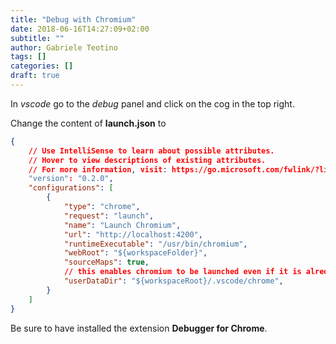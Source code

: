 ```yaml
---
title: "Debug with Chromium"
date: 2018-06-16T14:27:09+02:00
subtitle: ""
author: Gabriele Teotino
tags: []
categories: []
draft: true
---
```


In *vscode* go to the *debug* panel and click on the cog in the top right.

Change the content of **launch.json** to

```json
{
    // Use IntelliSense to learn about possible attributes.
    // Hover to view descriptions of existing attributes.
    // For more information, visit: https://go.microsoft.com/fwlink/?linkid=830387
    "version": "0.2.0",
    "configurations": [
        {
            "type": "chrome",
            "request": "launch",
            "name": "Launch Chromium",
            "url": "http://localhost:4200",
            "runtimeExecutable": "/usr/bin/chromium",
            "webRoot": "${workspaceFolder}",
            "sourceMaps": true,
            // this enables chromium to be launched even if it is alredy open
            "userDataDir": "${workspaceRoot}/.vscode/chrome",
        }
    ]
}
```

Be sure to have installed the extension **Debugger for Chrome**.

